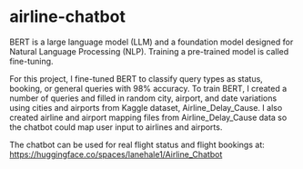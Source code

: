 # airline-chatbot
BERT is a large language model (LLM) and a foundation model designed for Natural Language Processing (NLP).
Training a pre-trained model is called fine-tuning.

For this project, I fine-tuned BERT to classify query types as status, booking, or general queries with 98% accuracy.
To train BERT, I created a number of queries and filled in random city, airport, and date variations using cities and airports from Kaggle dataset, Airline_Delay_Cause.
I also created airline and airport mapping files from Airline_Delay_Cause data so the chatbot could map user input to airlines and airports.

The chatbot can be used for real flight status and flight bookings at:
https://huggingface.co/spaces/lanehale1/Airline_Chatbot
